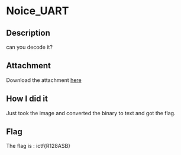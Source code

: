 # Noice_UART
## Description
can you decode it?
## Attachment
Download the attachment [here](https://traboda-arena-36.s3.amazonaws.com/files/attachments/uartdata_d97139a4-73fd-459f-8f53-d839d0bb0aa2.png?X-Amz-Algorithm=AWS4-HMAC-SHA256&X-Amz-Credential=AKIA6GUFVMV6HO3NYL6Z%2F20220630%2Fap-south-1%2Fs3%2Faws4_request&X-Amz-Date=20220630T152402Z&X-Amz-Expires=3600&X-Amz-SignedHeaders=host&X-Amz-Signature=4cd8e5c9af8ea21cd4d55530e21b2e5d5f932c708579c182866e92e2b38d457a)
## How I did it
Just took the image and converted the binary to text and got the flag.
## Flag
The flag is : ictf{R128ASB}
